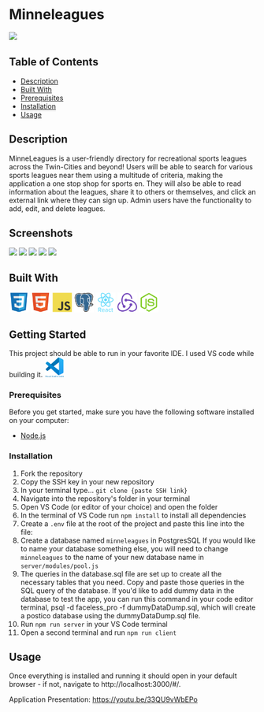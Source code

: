 # Minneleagues

<img src="ML.png" >

## Table of Contents

- [Description](#description)
- [Built With](#built-with)
- [Prerequisites](#prerequisite)
- [Installation](#installation)
- [Usage](#usage)
    

## Description

MinneLeagues is a user-friendly directory for recreational sports leagues across the Twin-Cities and beyond! Users will be able to search for various sports leagues near them using a multitude of criteria, making the application a one stop shop for sports en. They will also be able to read information about the leagues, share it to others or themselves, and click an external link where they can sign up. Admin users have the functionality to add, edit, and delete leagues.

## Screenshots
<img src="ML1.png" >
<img src="ML2.png" >
<img src="ML3.png" >
<img src="ML4.png" >
<img src="ML5.png" >



## Built With

<a href="https://www.w3schools.com/w3css/defaulT.asp"><img src="https://raw.githubusercontent.com/devicons/devicon/master/icons/css3/css3-original.svg" height="40px" width="40px" /></a>
<a href="https://www.w3schools.com/html/"><img src="https://raw.githubusercontent.com/devicons/devicon/master/icons/html5/html5-original.svg" height="40px" width="40px" /></a>
<a href="https://www.w3schools.com/js/default.asp"><img src="https://raw.githubusercontent.com/devicons/devicon/master/icons/javascript/javascript-original.svg" height="40px" width="40px" /></a>
<a href="https://www.postgresql.org/"><img src="https://raw.githubusercontent.com/devicons/devicon/master/icons/postgresql/postgresql-original.svg" height="40px" width="40px" /></a>
<a href="https://reactjs.org/"><img src="https://raw.githubusercontent.com/devicons/devicon/master/icons/react/react-original-wordmark.svg" height="40px" width="40px" /></a>
<a href="https://redux.js.org/"><img src="https://raw.githubusercontent.com/devicons/devicon/master/icons/redux/redux-original.svg" height="40px" width="40px" /></a>
<a href="https://nodejs.org/en/"><img src="https://github.com/devicons/devicon/blob/master/icons/nodejs/nodejs-plain.svg" height="40px" width="40px" /></a>
## Getting Started

This project should be able to run in your favorite IDE. I used VS code while building it. 
<a href="https://code.visualstudio.com/"><img src="https://github.com/devicons/devicon/blob/master/icons/vscode/vscode-original-wordmark.svg" height="40px" width="40px" /></a>

### Prerequisites
Before you get started, make sure you have the following software installed on your computer:

- [Node.js](https://nodejs.org/en/)

### Installation

1. Fork the repository
2. Copy the SSH key in your new repository
3. In your terminal type...  `git clone {paste SSH link}`
4. Navigate into the repository's folder in your terminal
5. Open VS Code (or editor of your choice) and open the folder
6. In the terminal of VS Code run `npm install` to install all dependencies
7.  Create a `.env` file at the root of the project and paste this line into the file:
8. Create a database named `minneleagues` in PostgresSQL
If you would like to name your database something else, you will need to change `minneleagues` to the name of your new database name in `server/modules/pool.js`
9. The queries in the database.sql file are set up to create all the necessary tables that you need. Copy and paste those queries in the SQL query of the database. If you'd like to add dummy data in the database to test the app, you can run this command in your code editor terminal, psql -d faceless_pro -f dummyDataDump.sql, which will create a postico database using the dummyDataDump.sql file.
10. Run `npm run server` in your VS Code terminal
11. Open a second terminal and run `npm run client`

## Usage

Once everything is installed and running it should open in your default browser - if not, navigate to http://localhost:3000/#/.

Application Presentation: https://youtu.be/33QU9vWbEPo

